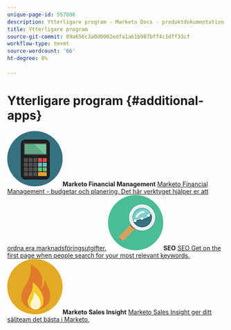 ```yaml
---
unique-page-id: 557086
description: Ytterligare program - Marketo Docs - produktdokumentation
title: Ytterligare program
source-git-commit: 09a656c3a0d0002edfa1a61b987bff4c1dff33cf
workflow-type: tm+mt
source-wordcount: '66'
ht-degree: 0%

---
```



# Ytterligare program {#additional-apps}

**![Marketo Financial Management](assets/office-09.png)Marketo Financial Management** [Marketo Financial Management - budgetar och planering. Det här verktyget hjälper er att ordna era marknadsföringsutgifter.](https://docs.marketo.com/display/DOCS/Marketo+Financial+Management)     **![SEO ](assets/seo-15.png)SEO** [SEO Get on the first page when people search for your most relevant keywords.](https://docs.marketo.com/display/DOCS/SEO)     **![Marketo Sales Insight](assets/alerts-10.png)Marketo Sales Insight** [Marketo Sales Insight ger ditt säljteam det bästa i Marketo.](https://docs.marketo.com/display/DOCS/Marketo+Sales+Insight)
